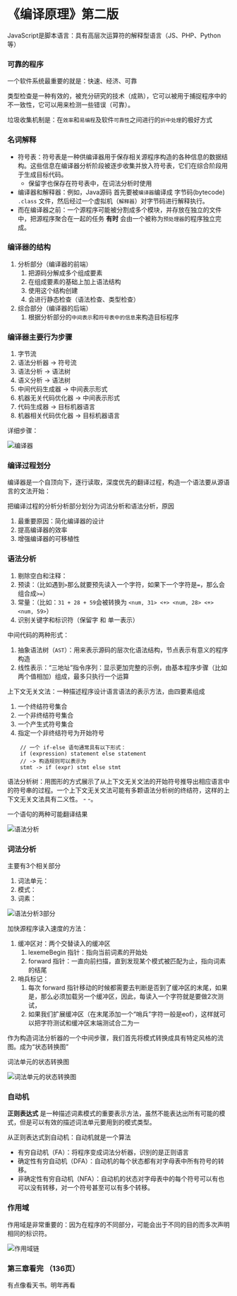 # 《编译原理》第二版

JavaScript是脚本语言：具有高层次运算符的解释型语言（JS、PHP、Python等）

### 可靠的程序

一个软件系统最重要的就是：快速、经济、可靠

类型检查是一种有效的，被充分研究的技术（成熟），它可以被用于捕捉程序中的不一致性，它可以用来检测一些错误（可靠）。

垃圾收集机制是：在`效率`和`易编程`及软件`可靠性`之间进行的`折中处理`的极好方式


### 名词解释

* 符号表：符号表是一种供编译器用于保存相关源程序构造的各种信息的数据结构。这些信息在编译器分析阶段被逐步收集并放入符号表，它们在综合阶段用于生成目标代码。
  * 保留字也保存在符号表中，在词法分析时使用
* 编译器和解释器：例如，Java源码 首先要被`编译器`编译成 字节码(bytecode) `.class` 文件，然后经过一个虚拟机（`解释器`）对字节码进行解释执行。
* 而在编译器之前：一个源程序可能被分割成多个模块，并存放在独立的文件中，把源程序聚合在一起的任务 **有时** 会由一个被称为`预处理器`的程序独立完成。


### 编译器的结构

1. 分析部分（编译器的前端）
   1. 把源码分解成多个组成要素
   2. 在组成要素的基础上加上语法结构
   3. 使用这个结构创建
   4. 会进行静态检查（语法检查、类型检查）
2. 综合部分（编译器的后端）
   1. 根据分析部分的`中间表示`和`符号表中的信息`来构造目标程序

### 编译器主要行为步骤

1. 字节流
2. 语法分析器 -> 符号流
3. 语法分析 -> 语法树
4. 语义分析 -> 语法树
5. 中间代码生成器 -> 中间表示形式
6. 机器无关代码优化器 -> 中间表示形式
7. 代码生成器 -> 目标机器语言
8. 机器相关代码优化器 -> 目标机器语言

详细步骤：

![编译器](../img/bianyiqi.png)


### 编译过程划分

编译器是一个自顶向下，逐行读取，深度优先的翻译过程，构造一个语法要从源语言的文法开始：

把编译过程的分析分析部分划分为词法分析和语法分析，原因
1. 最重要原因：简化编译器的设计
2. 提高编译器的效率
3. 增强编译器的可移植性


### 语法分析

1. 剔除空白和注释：
2. 预读：（比如遇到`>`那么就要预先读入一个字符，如果下一个字符是`=`，那么会组合成`>=`）
3. 常量：（比如：`31 + 28 + 59`会被转换为 `<num, 31> <+> <num, 28> <+> <num, 59>`）
4. 识别关键字和标识符（保留字 和 单一表示）


中间代码的两种形式：
1. 抽象语法树（`AST`）：用来表示源码的层次化语法结构，节点表示有意义的程序构造
2. 线性表示：“三地址”指令序列：显示更加完整的示例，由基本程序步骤（比如两个值相加）组成，最多只执行一个运算


上下文无关文法：一种描述程序设计语言语法的表示方法，由四要素组成
1. 一个终结符号集合
2. 一个非终结符号集合
3. 一个产生式符号集合
4. 指定一个非终结符号为开始符号

```
    // 一个 if-else 语句通常具有以下形式：
    if (expression) statement else statement
    // -> 构造规则可以表示为
    stmt -> if (expr) stmt else stmt
```

语法分析树：用图形的方式展示了从上下文无关文法的开始符号推导出相应语言中的符号串的过程。一个上下文无关文法可能有多颗语法分析树的终结符，这样的上下文无关文法具有二义性。 - -。

一个语句的两种可能翻译结果

![语法分析](../img/yufafenxi.png)


### 词法分析

主要有3个相关部分
1. 词法单元：
2. 模式：
3. 词素：

![语法分析3部分](../img/cisu.png)

加快源程序读入速度的方法：
1. 缓冲区对：两个交替读入的缓冲区
   1. lexemeBegin 指针：指向当前词素的开始处
   2. forward 指针：一直向前扫描，直到发现某个模式被匹配为止，指向词素的结尾
2. 哨兵标记：
   1. 每次 forward 指针移动的时候都需要去判断是否到了缓冲区的末尾，如果是，那么必须加载另一个缓冲区，因此，每读入一个字符就是要做2次测试，
   2. 如果我们扩展缓冲区（在末尾添加一个“哨兵”字符一般是eof），这样就可以把字符测试和缓冲区末端测试合二为一

作为构造词法分析器的一个中间步骤，我们首先将模式转换成具有特定风格的流图。成为“状态转换图”

词法单元的状态转换图

![词法单元的状态转换图](../img/cifadanyuan.png)


### 自动机

**正则表达式** 是一种描述词素模式的重要表示方法，虽然不能表达出所有可能的模式，但是可以有效的描述词法单元要用到的模式类型。

从正则表达式到自动机：自动机就是一个算法
* 有穷自动机（FA）：将程序变成词法分析器，识别的是正则语言
* 确定性有穷自动机（DFA）：自动机的每个状态都有对字母表中所有符号的转移。
* 非确定性有穷自动机（NFA）：自动机的状态对字母表中的每个符号可以有也可以没有转移，对一个符号甚至可以有多个转移。


### 作用域

作用域是非常重要的：因为在程序的不同部分，可能会出于不同的目的而多次声明相同的标识符。

![作用域链](../img/zuoyongyulian.png)
   
### 第三章看完 （136页）

有点像看天书。明年再看

